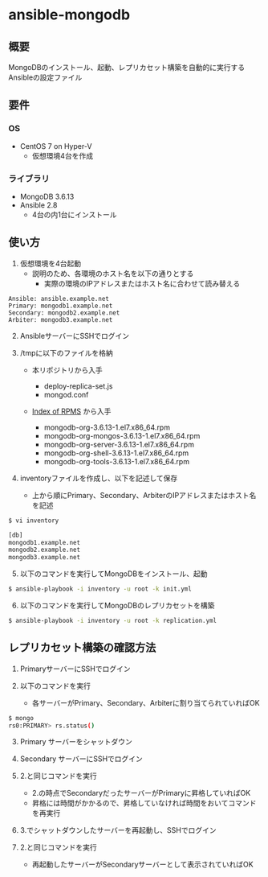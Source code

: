 # ansible-mongodb
## 概要
MongoDBのインストール、起動、レプリカセット構築を自動的に実行するAnsibleの設定ファイル

## 要件
### OS
- CentOS 7 on Hyper-V
    - 仮想環境4台を作成

### ライブラリ
- MongoDB 3.6.13
- Ansible 2.8
    - 4台の内1台にインストール

## 使い方
1. 仮想環境を4台起動
    - 説明のため、各環境のホスト名を以下の通りとする
        - 実際の環境のIPアドレスまたはホスト名に合わせて読み替える

```
Ansible: ansible.example.net
Primary: mongodb1.example.net
Secondary: mongodb2.example.net
Arbiter: mongodb3.example.net
```

2. AnsibleサーバーにSSHでログイン

3. /tmpに以下のファイルを格納

    - 本リポジトリから入手
        - deploy-replica-set.js
        - mongod.conf

    - [Index of RPMS](https://repo.mongodb.org/yum/redhat/7/mongodb-org/3.6/x86_64/RPMS/) から入手
        - mongodb-org-3.6.13-1.el7.x86_64.rpm
        - mongodb-org-mongos-3.6.13-1.el7.x86_64.rpm
        - mongodb-org-server-3.6.13-1.el7.x86_64.rpm
        - mongodb-org-shell-3.6.13-1.el7.x86_64.rpm
        - mongodb-org-tools-3.6.13-1.el7.x86_64.rpm

4. inventoryファイルを作成し、以下を記述して保存
    - 上から順にPrimary、Secondary、ArbiterのIPアドレスまたはホスト名を記述

```sh
$ vi inventory

[db]
mongodb1.example.net
mongodb2.example.net
mongodb3.example.net
```

5. 以下のコマンドを実行してMongoDBをインストール、起動

```sh
$ ansible-playbook -i inventory -u root -k init.yml
```

6. 以下のコマンドを実行してMongoDBのレプリカセットを構築

```sh
$ ansible-playbook -i inventory -u root -k replication.yml
```

## レプリカセット構築の確認方法

1. PrimaryサーバーにSSHでログイン

2. 以下のコマンドを実行
    - 各サーバーがPrimary、Secondary、Arbiterに割り当てられていればOK

```sh
$ mongo
rs0:PRIMARY> rs.status()
```

3. Primary サーバーをシャットダウン

4. Secondary サーバーにSSHでログイン

5. 2.と同じコマンドを実行
    - 2.の時点でSecondaryだったサーバーがPrimaryに昇格していればOK
    - 昇格には時間がかかるので、昇格していなければ時間をおいてコマンドを再実行

6. 3.でシャットダウンしたサーバーを再起動し、SSHでログイン

7. 2.と同じコマンドを実行
    - 再起動したサーバーがSecondaryサーバーとして表示されていればOK